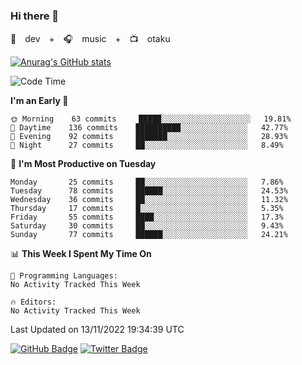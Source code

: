 ### Hi there 👋

🚀　dev　+　🎧　music　+　📺　otaku


[![Anurag's GitHub stats](https://github-readme-stats.vercel.app/api?username=koheitasaka&count_private=true&show_icons=true&theme=monokai)](https://github.com/koheitasaka/github-readme-stats)

<!--START_SECTION:waka-->
![Code Time](http://img.shields.io/badge/Code%20Time-1%2C161%20hrs%2023%20mins-blue)

**I'm an Early 🐤** 

```text
🌞 Morning    63 commits     █████░░░░░░░░░░░░░░░░░░░░   19.81% 
🌆 Daytime    136 commits    ██████████░░░░░░░░░░░░░░░   42.77% 
🌃 Evening    92 commits     ███████░░░░░░░░░░░░░░░░░░   28.93% 
🌙 Night      27 commits     ██░░░░░░░░░░░░░░░░░░░░░░░   8.49%

```
📅 **I'm Most Productive on Tuesday** 

```text
Monday       25 commits     ██░░░░░░░░░░░░░░░░░░░░░░░   7.86% 
Tuesday      78 commits     ██████░░░░░░░░░░░░░░░░░░░   24.53% 
Wednesday    36 commits     ██░░░░░░░░░░░░░░░░░░░░░░░   11.32% 
Thursday     17 commits     █░░░░░░░░░░░░░░░░░░░░░░░░   5.35% 
Friday       55 commits     ████░░░░░░░░░░░░░░░░░░░░░   17.3% 
Saturday     30 commits     ██░░░░░░░░░░░░░░░░░░░░░░░   9.43% 
Sunday       77 commits     ██████░░░░░░░░░░░░░░░░░░░   24.21%

```


📊 **This Week I Spent My Time On** 

```text
💬 Programming Languages: 
No Activity Tracked This Week

🔥 Editors: 
No Activity Tracked This Week

```


 Last Updated on 13/11/2022 19:34:39 UTC
<!--END_SECTION:waka-->

[![GitHub Badge](https://img.shields.io/badge/GitHub-100000?style=for-the-badge&logo=github&logoColor=white)](https://github.com/koheitasaka)
[![Twitter Badge](https://img.shields.io/badge/Twitter-1DA1F2?style=for-the-badge&logo=twitter&logoColor=white)](https://twitter.com/sleep_asleep_)
